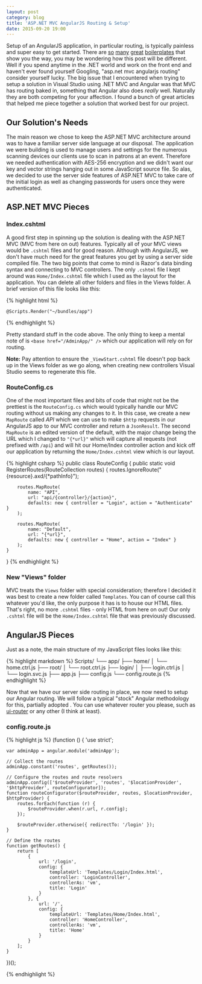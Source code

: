 ```yaml
---
layout: post
category: blog
title: 'ASP.NET MVC AngularJS Routing & Setup'
date: 2015-09-20 19:00
---
```


Setup of an AngularJS application, in particular routing, is typically painless and super easy to get started. There are [so](https://github.com/angular/angular-seed) [many](https://github.com/jakemmarsh/angularjs-gulp-browserify-boilerplate) [great](https://github.com/ngbp/ngbp) [boilerplates](https://github.com/linnovate/mean) that show you the way, you may be wondering how this post will be different. Well if you spend anytime in the .NET world and work on the front end and haven't ever found yourself Googling, "asp.net mvc angularjs routing" consider yourself lucky. The big issue that I encountered when trying to setup a solution in Visual Studio using .NET MVC and Angular was that MVC has routing baked in, something that Angular also does *really* well. Naturally they are both competing for your affection. I found a bunch of great articles that helped me piece together a solution that worked best for our project.

## Our Solution's Needs

The main reason we chose to keep the ASP.NET MVC architecture around was to have a familiar server side language at our disposal. The application we were building is used to manage users and settings for the numerous scanning devices our clients use to scan in patrons at an event. Therefore we needed authentication with AES-256 encryption and we didn't want our key and vector strings hanging out in some JavaScript source file. So alas, we decided to use the server side features of ASP.NET MVC to take care of the initial login as well as changing passwords for users once they were authenticated.

## ASP.NET MVC Pieces

### Index.cshtml
A good first step in spinning up the solution is dealing with the ASP.NET MVC (MVC from here on out) features. Typically all of your MVC views would be `.cshtml` files and for good reason. Although with AngularJS, we don't have much need for the great features you get by using a server side compiled file. The two big points that come to mind is Razor's data binding syntax and connecting to MVC controllers. The only `.cshtml` file I kept around was `Home/Index.cshtml` file which I used as the layout for the application. You can delete all other folders and files in the Views folder. A brief version of this file looks like this:

{% highlight html %}
<!DOCTYPE html>
<html ng-app="adminApp">
<head>
    <title ng-bind="title + ' | Admin App'"></title>
    <base href="/AdminApp/" />
</head>
<body ng-cloak ng-controller="RootController">
    <div ng-view></div>

    @Scripts.Render("~/bundles/app")
</body>
</html>
{% endhighlight %}

Pretty standard stuff in the code above. The only thing to keep a mental note of is `<base href="/AdminApp/" />` which our application will rely on for routing.

**Note:** Pay attention to ensure the `_ViewStart.cshtml` file doesn't pop back up in the Views folder as we go along, when creating new controllers Visual Studio seems to regenerate this file.

### RouteConfig.cs
One of the most important files and bits of code that might not be the prettiest is the `RouteConfig.cs` which would typically handle our MVC routing without us making any changes to it. In this case, we create a new `MapRoute` called *API* which we can use to make `$http` requests in our AngularJS app to our MVC controller and return a `JsonResult`. The second `MapRoute` is an edited version of the default, with the major change being the URL which I changed to `"{*url}"` which will capture all requests (not prefixed with `/api`) and will hit our Home/Index controller action and kick off our application by returning the `Home/Index.cshtml` view which is our layout.

{% highlight csharp %}
public class RouteConfig
{
    public static void RegisterRoutes(RouteCollection routes)
    {
        routes.IgnoreRoute("{resource}.axd/{*pathInfo}");

        routes.MapRoute(
            name: "API",
            url: "api/{controller}/{action}",
            defaults: new { controller = "Login", action = "Authenticate" }
        );

        routes.MapRoute(
            name: "Default",
            url: "{*url}",
            defaults: new { controller = "Home", action = "Index" }
        );
    }
}
{% endhighlight %}

### New "Views" folder

MVC treats the `Views` folder with special consideration; therefore I decided it was best to create a new folder called `Templates`. You can of course call this whatever you'd like, the only purpose it has is to house our HTML files. That's right, no more `.cshtml` files - only HTML from here on out! Our only `.cshtml` file will be the `Home/Index.cshtml` file that was previously discussed.

## AngularJS Pieces

Just as a note, the main structure of my JavaScript files looks like this:

{% highlight markdown %}
Scripts/
└── app/
     ├── home/
     │     └── home.ctrl.js
     ├── root/
     │     └── root.ctrl.js
     ├── login/
     │     ├── login.ctrl.js
     │     └── login.svc.js
     ├── app.js
     ├── config.js
     └── config.route.js
{% endhighlight %}

Now that we have our server side routing in place, we now need to setup our Angular routing. We will follow a typical "stock" Angular methodology for this, partially adopted . You can use whatever router you please, such as [ui-router](https://github.com/angular-ui/ui-router) or any other (I think at least).

### config.route.js

{% highlight js %}
(function () {
    'use strict';

    var adminApp = angular.module('adminApp');

    // Collect the routes
    adminApp.constant('routes', getRoutes());

    // Configure the routes and route resolvers
    adminApp.config(['$routeProvider', 'routes', '$locationProvider', '$httpProvider', routeConfigurator]);
    function routeConfigurator($routeProvider, routes, $locationProvider, $httpProvider) {
        routes.forEach(function (r) {
            $routeProvider.when(r.url, r.config);
        });

        $routeProvider.otherwise({ redirectTo: '/login' });
    }

    // Define the routes
    function getRoutes() {
        return [
            {
                url: '/login',
                config: {
                    templateUrl: 'Templates/Login/Index.html',
                    controller: 'LoginController',
                    controllerAs: 'vm',
                    title: 'Login'
                }
            }, {
                url: '/',
                config: {
                    templateUrl: 'Templates/Home/Index.html',
                    controller: 'HomeController',
                    controllerAs: 'vm',
                    title: 'Home'
                }
            }
        ];
    }

})();

{% endhighlight %}
